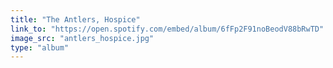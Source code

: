 ```yaml
---
title: "The Antlers, Hospice"
link_to: "https://open.spotify.com/embed/album/6fFp2F91noBeodV88bRwTD"
image_src: "antlers_hospice.jpg"
type: "album"
---
```

